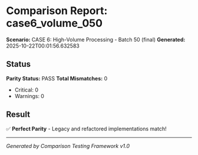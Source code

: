 # Comparison Report: case6_volume_050
**Scenario:** CASE 6: High-Volume Processing - Batch 50 (final)
**Generated:** 2025-10-22T00:01:56.632583

## Status
**Parity Status:** PASS
**Total Mismatches:** 0
  - Critical: 0
  - Warnings: 0

## Result
✅ **Perfect Parity** - Legacy and refactored implementations match!

---
*Generated by Comparison Testing Framework v1.0*
